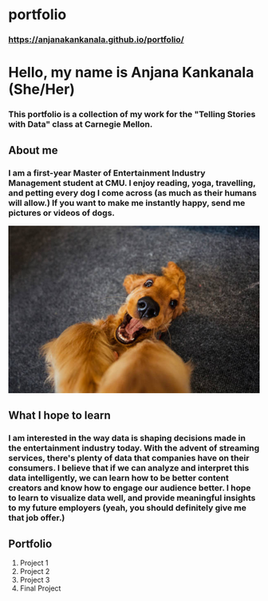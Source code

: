 # portfolio
### https://anjanakankanala.github.io/portfolio/

# **Hello, my name is Anjana Kankanala (She/Her)**

### This portfolio is a collection of my work for the "Telling Stories with Data" class at Carnegie Mellon. 

## About me 

### I am a first-year Master of Entertainment Industry Management student at CMU. I enjoy reading, yoga, travelling, and petting every dog I come across (as much as their humans will allow.) If you want to make me instantly happy, send me pictures or videos of dogs.  

![How I look when I see pictures of dogs](happydog.jpeg)

## What I hope to learn

### I am interested in the way data is shaping decisions made in the entertainment industry today. With the advent of streaming services, there's plenty of data that companies have on their consumers. I believe that if we can analyze and interpret this data intelligently, we can learn how to be better content creators and know how to engage our audience better. I hope to learn to visualize data well, and provide meaningful insights to my future employers (yeah, you should definitely give me that job offer.) 

## Portfolio 

1. Project 1
2. Project 2
3. Project 3 
4. Final Project 




